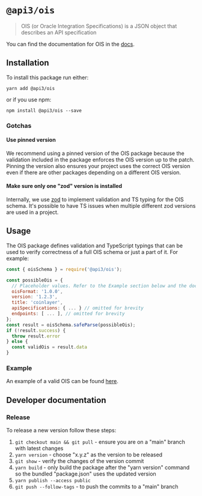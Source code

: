 # `@api3/ois`

> OIS (or Oracle Integration Specifications) is a JSON object that describes an API specification

You can find the documentation for OIS in the [docs](https://docs.api3.org/reference/ois/latest/).

## Installation

To install this package run either:

`yarn add @api3/ois`

or if you use npm:

`npm install @api3/ois --save`

### Gotchas

#### Use pinned version

We recommend using a pinned version of the OIS package because the validation included in the package enforces the OIS
version up to the patch. Pinning the version also ensures your project uses the correct OIS version even if there are
other packages depending on a different OIS version.

#### Make sure only one "zod" version is installed

Internally, we use [zod](https://github.com/colinhacks/zod) to implement validation and TS typing for the OIS schema.
It's possible to have TS issues when multiple different zod versions are used in a project.

## Usage

The OIS package defines validation and TypeScript typings that can be used to verify correctness of a full OIS schema or
just a part of it. For example:

```js
const { oisSchema } = require('@api3/ois');

const possibleOis = {
  // Placeholder values. Refer to the Example section below and the documentation.
  oisFormat: '1.0.0',
  version: '1.2.3',
  title: 'coinlayer',
  apiSpecifications: { ... } // omitted for brevity
  endpoints: [ ... ], // omitted for brevity
};
const result = oisSchema.safeParse(possibleOis);
if (!result.success) {
  throw result.error
} else {
  const validOis = result.data
}
```

### Example

An example of a valid OIS can be found [here](https://github.com/api3dao/ois/blob/main/test/fixtures/ois.json).

## Developer documentation

### Release

To release a new version follow these steps:

1. `git checkout main && git pull` - ensure you are on a "main" branch with latest changes
2. `yarn version` - choose "x.y.z" as the version to be released
3. `git show` - verify the changes of the version commit
4. `yarn build` - only build the package after the "yarn version" command so the bundled "package.json" uses the updated
   version
5. `yarn publish --access public`
6. `git push --follow-tags` - to push the commits to a "main" branch
